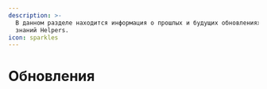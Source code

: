 ```yaml
---
description: >-
  В данном разделе находится информация о прошлых и будущих обновлениях базы
  знаний Helpers.
icon: sparkles
---
```


# Обновления

